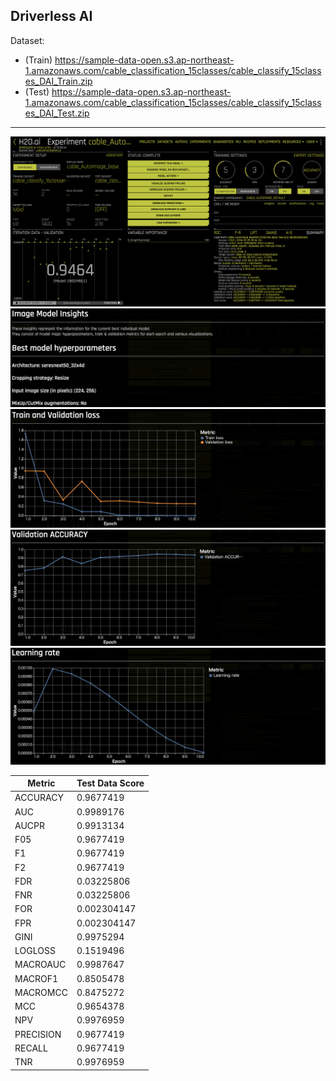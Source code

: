 ## Driverless AI

Dataset: 
 - (Train) https://sample-data-open.s3.ap-northeast-1.amazonaws.com/cable_classification_15classes/cable_classify_15classes_DAI_Train.zip
- (Test) https://sample-data-open.s3.ap-northeast-1.amazonaws.com/cable_classification_15classes/cable_classify_15classes_DAI_Test.zip

***
<img src="./display_images/AutoImage.png" alt="img1">
<img src="./display_images/insight1.png" alt="img2">
<img src="./display_images/insight2.png" alt="img3">
<img src="./display_images/insight3.png" alt="img4">
<img src="./display_images/insight4.png" alt="img5">

| Metric      | Test Data Score  |
|-------------|------------|
| ACCURACY    | 0.9677419  |
| AUC         | 0.9989176  |
| AUCPR       | 0.9913134  |
| F05         | 0.9677419  |
| F1          | 0.9677419  |
| F2          | 0.9677419  |
| FDR         | 0.03225806 |
| FNR         | 0.03225806 |
| FOR         | 0.002304147|
| FPR         | 0.002304147|
| GINI        | 0.9975294  |
| LOGLOSS     | 0.1519496  |
| MACROAUC    | 0.9987647  |
| MACROF1     | 0.8505478  |
| MACROMCC    | 0.8475272  |
| MCC         | 0.9654378  |
| NPV         | 0.9976959  |
| PRECISION   | 0.9677419  |
| RECALL      | 0.9677419  |
| TNR         | 0.9976959  |

